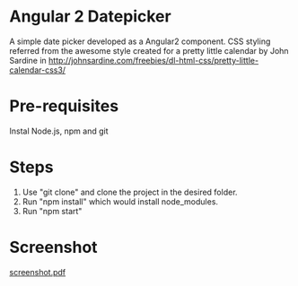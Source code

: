 # Angular 2 Datepicker
A simple date picker developed as a Angular2 component.
CSS styling referred from the awesome style created for a pretty little calendar by John Sardine in http://johnsardine.com/freebies/dl-html-css/pretty-little-calendar-css3/
# Pre-requisites
Instal Node.js, npm and git
# Steps
1. Use "git clone" and clone the project in the desired folder.
2. Run "npm install" which would install node_modules.
3. Run "npm start"

# Screenshot
[screenshot.pdf](https://github.com/bhuvana084/simple-angular2-datepicker/screenshot.pdf)